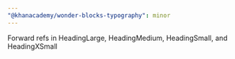 ```yaml
---
"@khanacademy/wonder-blocks-typography": minor
---
```


Forward refs in HeadingLarge, HeadingMedium, HeadingSmall, and HeadingXSmall
